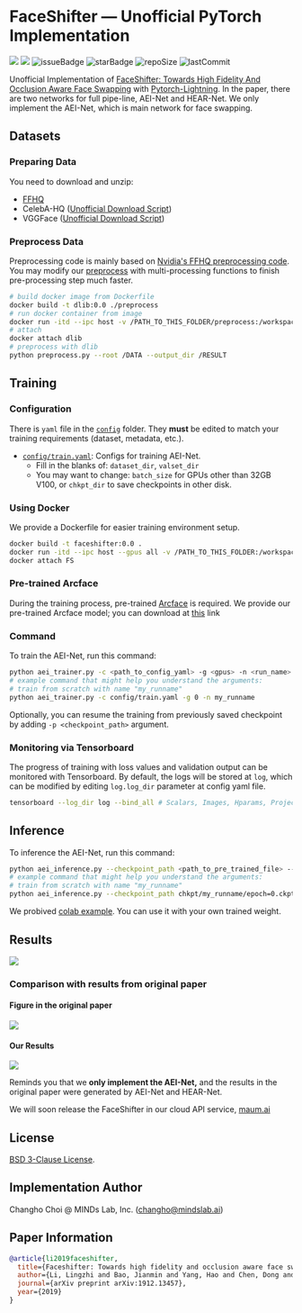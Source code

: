 # FaceShifter &mdash; Unofficial PyTorch Implementation
![](./assets/teaser_v8.jpg)
![](./assets/deepfake_method_stage1_v8.png)
![issueBadge](https://img.shields.io/github/issues/mindslab-ai/faceshifter)   ![starBadge](https://img.shields.io/github/stars/mindslab-ai/faceshifter)   ![repoSize](https://img.shields.io/github/repo-size/mindslab-ai/faceshifter)  ![lastCommit](https://img.shields.io/github/last-commit/mindslab-ai/faceshifter) 

Unofficial Implementation of [FaceShifter: Towards High Fidelity And Occlusion Aware Face Swapping](https://arxiv.org/abs/1912.13457) with [Pytorch-Lightning](https://github.com/PyTorchLightning/pytorch-lightning).
In the paper, there are two networks for full pipe-line, AEI-Net and HEAR-Net. We only implement the AEI-Net, which is main network for face swapping.

## Datasets

### Preparing Data

You need to download and unzip:
- [FFHQ](https://github.com/NVlabs/ffhq-dataset) 
- CelebA-HQ ([Unofficial Download Script](https://github.com/suvojit-0x55aa/celebA-HQ-dataset-download))
- VGGFace ([Unofficial Download Script](https://github.com/ndaidong/vgg-faces-utils))

### Preprocess Data
Preprocessing code is mainly based on [Nvidia's FFHQ preprocessing code](https://github.com/NVlabs/ffhq-dataset/blob/bb67086731d3bd70bc58ebee243880403726197a/download_ffhq.py#L259-L349).
You may modify our [preprocess](./preprocess) with multi-processing functions to finish pre-processing step much faster.
```bash
# build docker image from Dockerfile
docker build -t dlib:0.0 ./preprocess
# run docker container from image
docker run -itd --ipc host -v /PATH_TO_THIS_FOLDER/preprocess:/workspace -v /PATH_TO_THE_DATA:/DATA -v /PATH_TO_SAVE_DATASET:/RESULT --name dlib --tag dlib:0.0
# attach
docker attach dlib
# preprocess with dlib
python preprocess.py --root /DATA --output_dir /RESULT
```

## Training
### Configuration
There is `yaml` file in the [`config`](./config) folder.
They **must** be edited to match your training requirements (dataset, metadata, etc.).

- [`config/train.yaml`](./config/train.yaml): Configs for training AEI-Net.
  - Fill in the blanks of: `dataset_dir`, `valset_dir`
  - You may want to change: `batch_size` for GPUs other than 32GB V100, or `chkpt_dir` to save checkpoints in other disk.
  
### Using Docker
We provide a Dockerfile for easier training environment setup.
```bash
docker build -t faceshifter:0.0 .
docker run -itd --ipc host --gpus all -v /PATH_TO_THIS_FOLDER:/workspace -v /PATH_TO_DATASET:/DATA --name FS --tag faceshifter:0.0
docker attach FS
```

### Pre-trained Arcface
During the training process, pre-trained [Arcface](https://openaccess.thecvf.com/content_CVPR_2019/html/Deng_ArcFace_Additive_Angular_Margin_Loss_for_Deep_Face_Recognition_CVPR_2019_paper.html)
is required. We provide our pre-trained Arcface model; you can download at [this](https://drive.google.com/file/d/1TAb6WNfusbL2Iv3tfRCpMXimZE9tnSUn/view?usp=sharing) link

### Command
To train the AEI-Net, run this command:

```bash
python aei_trainer.py -c <path_to_config_yaml> -g <gpus> -n <run_name>
# example command that might help you understand the arguments:
# train from scratch with name "my_runname"
python aei_trainer.py -c config/train.yaml -g 0 -n my_runname
```

Optionally, you can resume the training from previously saved checkpoint by adding `-p <checkpoint_path>` argument.

### Monitoring via Tensorboard

The progress of training with loss values and validation output can be monitored with Tensorboard.
By default, the logs will be stored at `log`, which can be modified by editing `log.log_dir` parameter at config yaml file.

```bash
tensorboard --log_dir log --bind_all # Scalars, Images, Hparams, Projector will be shown.
```

## Inference
To inference the AEI-Net, run this command:
```bash
python aei_inference.py --checkpoint_path <path_to_pre_trained_file> --target_image <path_to_target_image_file> --source_image <path_to_source_image_file> --output_path <path_to_output_image_file> --gpu_num <number of gpu>
# example command that might help you understand the arguments:
# train from scratch with name "my_runname"
python aei_inference.py --checkpoint_path chkpt/my_runname/epoch=0.ckpt --target_image target.png --source_image source.png --output_path output.png --gpu_num 0
```

We probived [colab example](https://colab.research.google.com/drive/1M99jX_nhZ74j_jdYIDtTvDKEE-XVoQnn?usp=sharing). You can use it with your own trained weight. 

## Results

![](assets/jobs2cook.gif)

### Comparison with results from original paper
#### Figure in the original paper
![](assets/wild_v6.jpg)
#### Our Results
![](assets/our_results.png)

Reminds you that we __only implement the AEI-Net,__ and the results in the original paper were generated by AEI-Net and HEAR-Net.

We will soon release the FaceShifter in our cloud API service, [maum.ai](https://maum.ai/?lang=en)

## License

[BSD 3-Clause License](https://opensource.org/licenses/BSD-3-Clause).

## Implementation Author

Changho Choi @ MINDs Lab, Inc. (changho@mindslab.ai)

## Paper Information

```bibtex
@article{li2019faceshifter,
  title={Faceshifter: Towards high fidelity and occlusion aware face swapping},
  author={Li, Lingzhi and Bao, Jianmin and Yang, Hao and Chen, Dong and Wen, Fang},
  journal={arXiv preprint arXiv:1912.13457},
  year={2019}
}
```